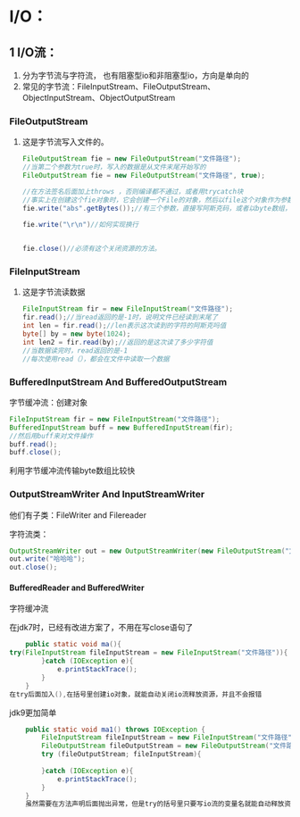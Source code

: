 # I/O：

## 1 I/O流：

1. 分为字节流与字符流， 也有阻塞型io和非阻塞型io，方向是单向的
2. 常见的字节流：FileInputStream、FileOutputStream、ObjectInputStream、ObjectOutputStream

### FileOutputStream

1. 这是字节流写入文件的。

   ```java
   FileOutputStream fie = new FileOutputStream("文件路径");
   //当第二个参数为true时，写入的数据是从文件末尾开始写的
   FileOutputStream fie = new FileOutputStream("文件路径", true);
   
   //在方法签名后面加上throws ，否则编译都不通过，或者用trycatch块
   //事实上在创建这个fie对象时，它会创建一个File的对象，然后以file这个对象作为参数操作，而file对象以“文件路径”作为参数。
   fie.write("abs".getBytes());//有三个参数，直接写阿斯克码，或者以byte数组，或者byte数组，起始索引，长度。
   
   fie.write("\r\n")//如何实现换行
   
       
   fie.close()//必须有这个关闭资源的方法。
   ```

   

### FileInputStream

1. 这是字节流读数据

   ```java
   FileInputStream fir = new FileInputStream("文件路径");
   fir.read();//当read返回的是-1时，说明文件已经读到末尾了
   int len = fir.read();//len表示这次读到的字符的阿斯克吗值
   byte[] by = new byte(1024);
   int len2 = fir.read(by);//返回的是这次读了多少字符值
   //当数据读完时，read返回的是-1
   //每次使用read（），都会在文件中读取一个数据
   ```


### BufferedInputStream And BufferedOutputStream

字节缓冲流：创建对象

```java
FileInputStream fir = new FileInputStream("文件路径");
BufferedInputStream buff = new BufferedInputStream(fir);
//然后用buff来对文件操作
buff.read();
buff.close();
```

利用字节缓冲流传输byte数组比较快

### OutputStreamWriter And InputStreamWriter

他们有子类：FileWriter and Filereader

字符流类：

```java
OutputStreamWriter out = new OutputStreamWriter(new FileOutputStream("文件路径", true));
out.write("哈哈哈");
out.close();
```

#### BufferedReader and BufferedWriter

字符缓冲流





在jdk7时，已经有改进方案了，不用在写close语句了

```java
    public static void ma(){
try(FileInputStream fileInputStream = new FileInputStream("文件路径")){
        }catch (IOException e){
            e.printStackTrace();
        }
    }
在try后面加入(),在括号里创建io对象，就能自动关闭io流释放资源，并且不会报错
```

jdk9更加简单

```java
    public static void ma1() throws IOException {
        FileInputStream fileInputStream = new FileInputStream("文件路径");
        FileOutputStream fileOutputStream = new FileOutputStream("文件路径");
        try (fileOutputStream; fileInputStream){
            
        }catch (IOException e){
            e.printStackTrace();
        }
    }
    虽然需要在方法声明后面抛出异常，但是try的括号里只要写io流的变量名就能自动释放资源了
```

